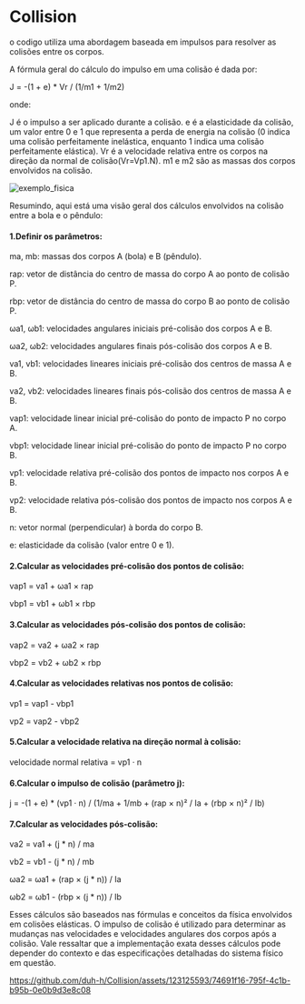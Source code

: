 # Collision


o codigo utiliza uma abordagem baseada em impulsos para resolver as colisões entre os corpos.

A fórmula geral do cálculo do impulso em uma colisão é dada por:

J = -(1 + e) * Vr / (1/m1 + 1/m2)

onde:

J é o impulso a ser aplicado durante a colisão.
e é a elasticidade da colisão, um valor entre 0 e 1 que representa a perda de energia na colisão (0 indica uma colisão perfeitamente inelástica, enquanto 1 indica uma colisão perfeitamente elástica).
Vr é a velocidade relativa entre os corpos na direção da normal de colisão(Vr=Vp1.N).
m1 e m2 são as massas dos corpos envolvidos na colisão.







![exemplo_fisica](https://github.com/duh-h/Collision/assets/123125593/f7799f59-cdb8-489e-8cac-14ae5d5a54de)


Resumindo, aqui está uma visão geral dos cálculos envolvidos na colisão entre a bola e o pêndulo:

<H4>1.Definir os parâmetros:</H4>

ma, mb: massas dos corpos A (bola) e B (pêndulo).

rap: vetor de distância do centro de massa do corpo A ao ponto de colisão P.

rbp: vetor de distância do centro de massa do corpo B ao ponto de colisão P.

ωa1, ωb1: velocidades angulares iniciais pré-colisão dos corpos A e B.

ωa2, ωb2: velocidades angulares finais pós-colisão dos corpos A e B.

va1, vb1: velocidades lineares iniciais pré-colisão dos centros de massa A e B.

va2, vb2: velocidades lineares finais pós-colisão dos centros de massa A e B.

vap1: velocidade linear inicial pré-colisão do ponto de impacto P no corpo A.

vbp1: velocidade linear inicial pré-colisão do ponto de impacto P no corpo B.

vp1: velocidade relativa pré-colisão dos pontos de impacto nos corpos A e B.

vp2: velocidade relativa pós-colisão dos pontos de impacto nos corpos A e B.

n: vetor normal (perpendicular) à borda do corpo B.

e: elasticidade da colisão (valor entre 0 e 1).

<H4>2.Calcular as velocidades pré-colisão dos pontos de colisão:</H4>

vap1 = va1 + ωa1 × rap

vbp1 = vb1 + ωb1 × rbp

<H4>3.Calcular as velocidades pós-colisão dos pontos de colisão:</H4>

vap2 = va2 + ωa2 × rap

vbp2 = vb2 + ωb2 × rbp

<H4>4.Calcular as velocidades relativas nos pontos de colisão:</H4>

vp1 = vap1 - vbp1

vp2 = vap2 - vbp2

<H4>5.Calcular a velocidade relativa na direção normal à colisão:</H4>

velocidade normal relativa = vp1 · n

<H4>6.Calcular o impulso de colisão (parâmetro j):</H4>

j = -(1 + e) * (vp1 · n) / (1/ma + 1/mb + (rap × n)² / Ia + (rbp × n)² / Ib)

<H4>7.Calcular as velocidades pós-colisão:</H4>

va2 = va1 + (j * n) / ma

vb2 = vb1 - (j * n) / mb

ωa2 = ωa1 + (rap × (j * n)) / Ia

ωb2 = ωb1 - (rbp × (j * n)) / Ib

Esses cálculos são baseados nas fórmulas e conceitos da física envolvidos em colisões elásticas. O impulso de colisão é utilizado para determinar as mudanças nas velocidades e velocidades angulares dos corpos após a colisão. Vale ressaltar que a implementação exata desses cálculos pode depender do contexto e das especificações detalhadas do sistema físico em questão.











https://github.com/duh-h/Collision/assets/123125593/74691f16-795f-4c1b-b95b-0e0b9d3e8c08


